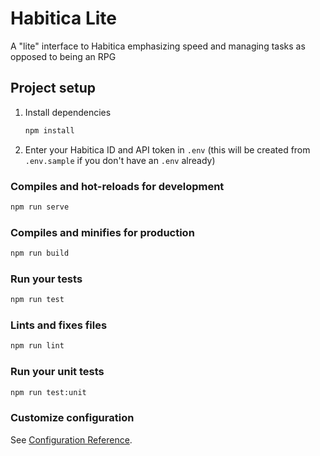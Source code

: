 # Habitica Lite

A "lite" interface to Habitica emphasizing speed and managing tasks as opposed to being an RPG

## Project setup

1. Install dependencies

   ```bash
   npm install
   ```

2. Enter your Habitica ID and API token in `.env` (this will be created from `.env.sample` if you don't have an `.env` already)

### Compiles and hot-reloads for development

```bash
npm run serve
```

### Compiles and minifies for production

```bash
npm run build
```

### Run your tests

```bash
npm run test
```

### Lints and fixes files

```bash
npm run lint
```

### Run your unit tests

```bash
npm run test:unit
```

### Customize configuration

See [Configuration Reference](https://cli.vuejs.org/config/).
